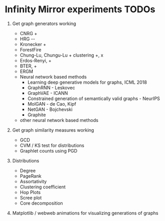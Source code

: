 # Infinity Mirror experiments TODOs
1. Get graph generators working
    * CNRG + 
    * HRG --
    * Kronecker +
    * ForestFire
    * Chung-Lu, Chungu-Lu + clustering +, x 
    * Erdos-Renyi, + 
    * BTER, +
    * ERGM
    * Neural network based methods
        - Learning deep generative models for graphs, ICML 2018
        - GraphRNN - Leskovec
        - GraphVAE - ICANN
        - Constrained generation of semantically valid graphs - NeurIPS
        - MolGAN - de Cao, Kipf
        - NetGAN - Bojchevski
        - Graphite
    * other neural network based methods

2. Get graph similarity measures working
    * GCD
    * CVM / KS test for distributions
    * Graphlet counts using PGD

3. Distributions
    * Degree
    * PageRank
    * Assortativity
    * Clustering coefficient
    * Hop Plots
    * Scree plot
    * Core decomposition
    
4. Matplotlib / webweb animations for visualizing generations of graphs
      